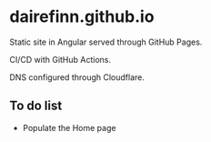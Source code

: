 # dairefinn.github.io

Static site in Angular served through GitHub Pages.

CI/CD with GitHub Actions.

DNS configured through Cloudflare.

## To do list

- Populate the Home page